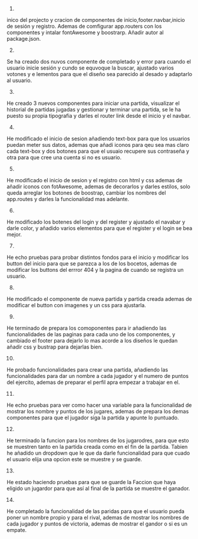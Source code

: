 1.
inico del projecto y cracion de componentes de inicio,footer.navbar,inicio de sesión y registro. Ademas de comfigurar app.routers con los componentes y intalar fontAwesome y boostrarp. Añadir autor al package.json.


2.
Se ha creado dos nuvos componente de completado y error para cuando el usuario inicie sesión y cundo se equvoque la buscar, ajustado varios votones y e lementos para que el diseño sea parecido al desado y adaptarlo al usuario.

3.
He creado 3 nuevos componentes para iniciar una partida, visualizar el historial de partidas jugadas y gestionar y terminar una partida, se le ha puesto su propia tipografia y
darles el router link desde el inicio y el navbar.

4.
He modificado el inicio de sesion añadiendo text-box para que los usuarios puedan meter sus datos, ademas que añadi iconos para qeu sea mas claro cada text-box y dos botones 
para que el usuaio recupere sus contraseña y otra para que cree una cuenta si no es usuario.


5.
He modificado el inicio de sesion y el registro con html y css ademas de añadir iconos con fotAwesome, ademas de decorarlos y darles estilos, 
solo queda arreglar los botones de boostrap, cambiar los nombres del app.routes y darles la funcionalidad mas adelante.

6.
He modificado los botenes del login y del register y ajustado el navabar y darle color, y añadido varios elementos para que el register y el login se bea mejor.

7.
He echo pruebas para probar distintos fondos para el inicio y modificar los button del inicio para que se parezca a los de los bocetos, ademas de modificar los buttons
del errror 404 y la pagina de cuando se registra un usuario.

8.
He modificado el componente de nueva partida y partida creada ademas de modificar el button con imagenes y un css para ajustarla.

9.
He terminado de prepara los comoponentes para ir añadiendo las funcionalidades de las paginas para cada uno de los componentes, y cambiado el footer para dejarlo lo mas acorde a los diseños le quedan añadir css y bustrap para dejarlas bien.


10.
He probado funcionalidades para crear una partida, añadiendo las 
funcionalidades para dar un nombre a cada jugador y el numero de 
puntos del ejercito, ademas de preparar el perfil apra empezar a 
trabajar en el.


11.
He echo pruebas para ver como hacer una variable para la funcionalidad de mostrar los nombre y puntos de los jugares, ademas de prepara los demas  componentes para que el jugador 
siga la partida y apunte lo puntuado.

12.
He terminado la funcion para los nombres de los jugarodres, para que esto se muestren tanto en la partida creada como en el fin de la partida. Tabien he añadido un dropdown que le 
que da darle funcionalidad para que cuado el usuario elija una opcion este se muestre y se guarde.

13.
He estado haciendo pruebas para que se guarde la Faccion que haya eligido un jugardor para  que así al final de la partida se muestre el ganador.

14.
He completado la funcionalidad de las paridas para que el usuario pueda poner un nombre propio y para el rival, ademas de mostrar los nombres de cada jugador y puntos de victoria, ademas de mostrar el gandor o si es un empate.